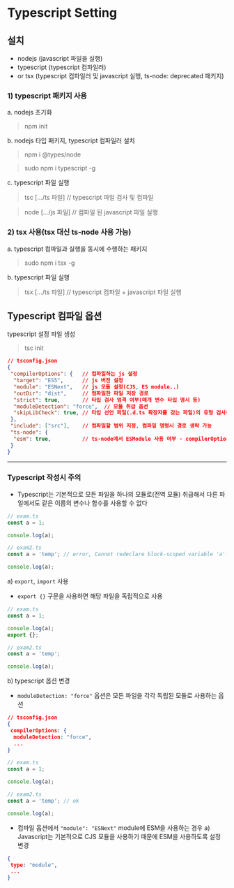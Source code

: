# Typescript Setting
## 설치
- nodejs (javascript 파일을 실행)
- typescript (typescript 컴파일러)
- or tsx (typescript 컴파일러 및 javascript 실행, ts-node: deprecated 패키지)

### 1) typescript 패키지 사용
a. nodejs 초기화
> npm init

b. nodejs 타입 패키지, typescript 컴파일러 설치
> npm i @types/node

> sudo npm i typescript -g

c. typescript 파일 실행
> tsc [.../ts 파일] // typescript 파일 검사 및 컴파일

> node [.../js 파일] // 컴파일 된 javascript 파일 실행

### 2) tsx 사용(tsx 대신 ts-node 사용 가능)
a. typescript 컴파일과 실행을 동시에 수행하는 패키지
> sudo npm i tsx -g

b. typescript 파일 실행
> tsx [.../ts 파일] // typescript 컴파일 + javascript 파일 실행


## Typescript 컴파일 옵션

typescript 설정 파일 생성
> tsc init

```json
// tsconfig.json
{
 "compilerOptions": {   // 컴파일하는 js 설정
  "target": "ES5",      // js 버전 설정
  "module": "ESNext",   // js 모듈 설정(CJS, ES module..)
  "outDir": "dist",     // 컴파일한 파일 저장 경로
  "strict": true,       // 타입 검사 엄격 여부(매개 변수 타입 명시 등)
  "moduleDetection": "force",  // 모듈 취급 옵션
  "skipLibCheck": true, // 타입 선언 파일(.d.ts 확장자를 갖는 파일)의 유형 검사를 생략하는 옵션입니다. 20버전 이후 필수
 },
 "include": ["src"],    // 컴파일할 범위 지정, 컴파일 명령시 경로 생략 가능
 "ts-node": {
  "esm": true,          // ts-node에서 ESModule 사용 여부 - compilerOptions-module
 }
}
```

---
### Typescript 작성시 주의
- Typescript는 기본적으로 모든 파일을 하나의 모듈로(전역 모듈) 취급해서 다른 파일에서도 같은 이름의 변수나 함수를 사용할 수 없다
```typescript
// exam.ts
const a = 1;

console.log(a);
```
```typescript
// exam2.ts
const a = 'temp'; // error, Cannot redeclare block-scoped variable 'a'.ts(2451)

console.log(a);
```

a) `export`, `import` 사용
- `export {}` 구문을 사용하면 해당 파일을 독립적으로 사용
```typescript
// exam.ts
const a = 1;

console.log(a);
export {};
```
```typescript
// exam2.ts
const a = 'temp';

console.log(a);
```

b) typescript 옵션 변경
- `moduleDetection: "force"` 옵션은 모든 파일을 각각 독립된 모듈로 사용하는 옵션
```json
// tsconfig.json
{
 compilerOptions: {
  moduleDetection: "force",
  ...
}
```
```typescript
// exam.ts
const a = 1;

console.log(a);
```
```typescript
// exam2.ts
const a = 'temp'; // ok

console.log(a);
```

- 컴파일 옵션에서 `"module": "ESNext"` module에 ESM을 사용하는 경우
a) Javascript는 기본적으로 CJS 모듈을 사용하기 때문에 ESM을 사용하도록 설정 변경
```json
{
 type: "module",
 ...
}
```
